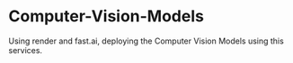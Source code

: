 # Computer-Vision-Models
Using render and fast.ai, deploying the Computer Vision Models using this services.
